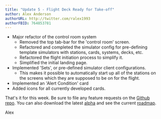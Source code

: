```yaml
---
title: "Update 5 - Flight Deck Ready for Take-off"
author: Alex Anderson
authorURL: http://twitter.com/ralex1993
authorFBID: 764853781
---
```

* Major refactor of the control room system
    - Removed the top tab-bar for the 'control room' screen.
    - Refactored and completed the simulator config for pre-defining template simulators with stations, cards, systems, decks, etc.
    - Refactored the flight initiation process to simplify it.
    - Simplified the initial landing page.
* Implemented 'Sets', or pre-defined simulator client configurations.
    - This makes it possible to automatically start up all of the stations on the screens which they are supposed to be on for the flight.
* Implemented an 'Alert Condition' card
* Added icons for all currently developed cards.

That's it for this week. Be sure to file any feature requests on the [Github repo](https://github.com/Thorium-Sim/thorium/issues). You can also download the latest [alpha](https://github.com/Thorium-Sim/thorium/releases) and see the current [roadmap](https://github.com/Thorium-Sim/thorium/projects/2).

Alex
